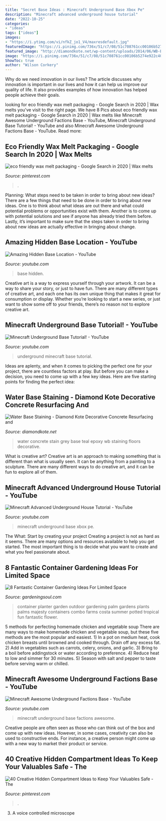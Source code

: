 ```yaml
---
title: "Secret Base Ideas : Minecraft Underground Base Xbox Pe"
description: "Minecraft advanced underground house tutorial"
date: "2022-10-25"
categories:
- "ideas"
tags: ["ideas"]
images:
- "https://i.ytimg.com/vi/nfkZ_jo1_V4/maxresdefault.jpg"
featuredImage: "https://i.pinimg.com/736x/51/c7/08/51c708761cc00106b5274e922c40d5e2.jpg"
featured_image: "http://diamondkote.net/wp-content/uploads/2014/06/WB-Epoxy-Stain-1.jpg"
image: "https://i.pinimg.com/736x/51/c7/08/51c708761cc00106b5274e922c40d5e2.jpg"
ShowToc: true
author: "Wilson Corkery"
---
```



Why do we need innovation in our lives?
The article discusses why innovation is important in our lives and how it can help us improve our quality of life. It also provides examples of how innovation has helped people achieve their goals.

	

		
looking for eco friendly wax melt packaging - Google Search in 2020 | Wax melts you've visit to the right page. We have 8 Pics about eco friendly wax melt packaging - Google Search in 2020 | Wax melts like Minecraft Awesome Underground Factions Base - YouTube, Minecraft Underground Base Tutorial! - YouTube and also Minecraft Awesome Underground Factions Base - YouTube. Read more:
		
    
## Eco Friendly Wax Melt Packaging - Google Search In 2020 | Wax Melts

<img loading=lazy src="https://i.pinimg.com/736x/80/ce/86/80ce86b2d8b66b302d03a0405f6185a2.jpg" onerror="this.onerror=null;this.src='https://tse1.mm.bing.net/th?id=OIP.KHEVH2TSmGl9Uxe6YCPcNQHaJ3&amp;pid=15.1';" alt="eco friendly wax melt packaging - Google Search in 2020 | Wax melts">

_Source: pinterest.com_

>. 

	

Planning: What steps need to be taken in order to bring about new ideas?
There are a few things that need to be done in order to bring about new ideas. One is to think about what ideas are out there and what could potential problems or opportunities exist with them. Another is to come up with potential solutions and see if anyone has already tried them before. Lastly, it’s important to make sure that the steps taken in order to bring about new ideas are actually effective in bringing about change.

    
## Amazing Hidden Base Location - YouTube

<img loading=lazy src="https://i.ytimg.com/vi/A-eCsc-QFDw/maxresdefault.jpg" onerror="this.onerror=null;this.src='https://tse3.mm.bing.net/th?id=OIP.8gj6TbEqr7ESIXlXsllrUgHaEK&amp;pid=15.1';" alt="Amazing Hidden Base Location - YouTube">

_Source: youtube.com_

>base hidden. 

	

Creative art is a way to express yourself through your artwork. It can be a way to share your story, or just to have fun. There are many different types of creative art, and each one has its own unique thing that makes it great for consumption or display. Whether you’re looking to start a new series, or just want to show some off to your friends, there’s no reason not to explore creative art.

    
## Minecraft Underground Base Tutorial! - YouTube

<img loading=lazy src="https://i.ytimg.com/vi/nfkZ_jo1_V4/maxresdefault.jpg" onerror="this.onerror=null;this.src='https://tse4.mm.bing.net/th?id=OIP.ljPXyHPuVTr81tH91orV5AHaEK&amp;pid=15.1';" alt="Minecraft Underground Base Tutorial! - YouTube">

_Source: youtube.com_

>underground minecraft base tutorial. 

	

Ideas are aplenty, and when it comes to picking the perfect one for your project, there are countless factors at play. But before you can make a decision, you need to come up with a few key ideas. Here are five starting points for finding the perfect idea:

    
## Water Base Staining - Diamond Kote Decorative Concrete Resurfacing And

<img loading=lazy src="http://diamondkote.net/wp-content/uploads/2014/06/WB-Epoxy-Stain-1.jpg" onerror="this.onerror=null;this.src='https://tse3.mm.bing.net/th?id=OIP.kWqZHc4d_wQ-UvhlykGsRgHaFj&amp;pid=15.1';" alt="Water Base Staining - Diamond Kote Decorative Concrete Resurfacing and">

_Source: diamondkote.net_

>water concrete stain grey base teal epoxy wb staining floors decorative. 

	

What is creative art?
Creative art is an approach to making something that is different than what is usually seen. It can be anything from a painting to a sculpture. There are many different ways to do creative art, and it can be fun to explore all of them.

    
## Minecraft Advanced Underground House Tutorial - YouTube

<img loading=lazy src="https://i.ytimg.com/vi/OSaVPOzRUB8/maxresdefault.jpg" onerror="this.onerror=null;this.src='https://tse2.mm.bing.net/th?id=OIP.W0VxsWcfRWyFvJOgpoU87wHaEK&amp;pid=15.1';" alt="Minecraft Advanced Underground House Tutorial - YouTube">

_Source: youtube.com_

>minecraft underground base xbox pe. 

	

The What: Start by creating your project
Creating a project is not as hard as it seems. There are many options and resources available to help you get started. The most important thing is to decide what you want to create and what you feel passionate about.

    
## 8 Fantastic Container Gardening Ideas For Limited Space

<img loading=lazy src="http://gardeningsoul.com/wp-content/uploads/2017/08/6-48.jpg" onerror="this.onerror=null;this.src='https://tse2.mm.bing.net/th?id=OIP.CBGi3nR72cgsz5X5oTEcMwHaKC&amp;pid=15.1';" alt="8 Fantastic Container Gardening Ideas For Limited Space">

_Source: gardeningsoul.com_

>container planter garden outdoor gardening palm gardens plants palms majesty containers combo farms costa summer potted tropical fun fantastic flower. 

	

5 methods for perfecting homemade chicken and vegetable soup
There are many ways to make homemade chicken and vegetable soup, but these five methods are the most popular and easiest. 1) In a pot on medium heat, cook chicken breasts until browned and cooked through. Drain off any excess fat. 2) Add in vegetables such as carrots, celery, onions, and garlic. 3) Bring to a boil before addingstock or water according to preference. 4) Reduce heat to low and simmer for 30 minutes. 5) Season with salt and pepper to taste before serving warm or chilled.

    
## Minecraft Awesome Underground Factions Base - YouTube

<img loading=lazy src="https://i.ytimg.com/vi/pJR0way0Mac/maxresdefault.jpg" onerror="this.onerror=null;this.src='https://tse4.mm.bing.net/th?id=OIP.Yq9jWAqDwMoj9-A6qjopRgHaEK&amp;pid=15.1';" alt="Minecraft Awesome Underground Factions Base - YouTube">

_Source: youtube.com_

>minecraft underground base factions awesome. 

	

Creative people are often seen as those who can think out of the box and come up with new ideas. However, in some cases, creativity can also be used to constructive ends. For instance, a creative person might come up with a new way to market their product or service.

    
## 40 Creative Hidden Compartment Ideas To Keep Your Valuables Safe - The

<img loading=lazy src="https://i.pinimg.com/736x/51/c7/08/51c708761cc00106b5274e922c40d5e2.jpg" onerror="this.onerror=null;this.src='https://tse1.mm.bing.net/th?id=OIP.Jrwxe-yyrHLsfwgkbZ4iVgHaGp&amp;pid=15.1';" alt="40 Creative Hidden Compartment Ideas to Keep Your Valuables Safe - The">

_Source: pinterest.com_

>. 

	

3. A voice controlled microscope

